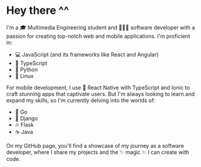# Hey there ^^

I'm a 🎓 Multimedia Engineering student and 🧑🏻‍💻 software developer with a passion for creating top-notch web and mobile applications. I'm proficient in:

- 💻 JavaScript (and its frameworks like React and Angular)
- 💫 TypeScript
- 🐍 Python
- 🐧 Linux

For mobile development, I use 📱 React Native with TypeScript and Ionic to craft stunning apps that captivate users. But I'm always looking to learn and expand my skills, so I'm currently delving into the worlds of:

- 🚀 Go
- 🐍 Django
- 🔥 Flask
- ☕️ Java

On my GitHub page, you'll find a showcase of my journey as a software developer, where I share my projects and the ✨ magic ✨ I can create with code.

